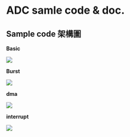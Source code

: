 # ADC samle code & doc.
## Sample code 架構圖
**Basic**

![](https://i.imgur.com/yOyNwZN.png)

**Burst**

![](https://i.imgur.com/PBuX992.png)

**dma**

 ![](https://i.imgur.com/neJ5ocG.jpg)
 
 **interrupt**

 ![](https://i.imgur.com/WESGUee.jpg)
